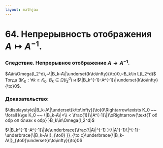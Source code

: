 ```yaml
---  
layout: mathjax  
---  
```

  
# 64. Непрерывность отображения $A\mapsto A^{-1}$.  
  
### Следствие. Непрерывное отображение $A\to A^{-1}$.  
$A\in\Omega(l_2^d),~\|B_k-A\|\underset{k\to\infty}{\to}0,~B_k\in L(l_2^d)$  
Тогда $\exists K_0:\forall k\ge K_0 ~~ B_k\in\Omega(l_2^d)$ и $\|B_k^{-1}-A^{-1}\|\underset{k\to\infty}{\to}0$.  
  
### Доказательство:  
$\displaystyle\|B_k-A\|\underset{k\to\infty}{\to}0\Rightarrow\exists K_0 ~~ \forall k\ge K_0 ~~ \|B_k-A\|<\\  
<  
\frac{1}{\|A^{-1}\|}\xRightarrow{\text{Т об обр оп близк к обр} }B_k\in\Omega(l_2^d)$  
  
$\|B_k^{-1}-A^{-1}\|\le\underbrace{\frac{\|A\|^{-1} }{\|A^{-1}\|^{-1}-\underbrace{\|B_k-A\|}_{\to0} }}_{\to c}\underbrace{\|B_k-A\|}_{\to0}\underset{n\to\infty}{\to}0$  
